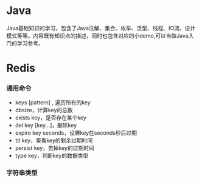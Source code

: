 # Java
Java基础知识的学习，包含了Java注解、集合、枚举、泛型、线程、IO流、设计模式等等。内容既有知识点的描述，同时也包含对应的小demo,可以当做Java入门的学习参考。

# Redis

### 通用命令
- keys [pattern] , 遍历所有的key
- dbsize，计算key的总数
- exists key，是否存在某个key
- del key [key...]，删除key
- expire key seconds，设置key在seconds秒后过期
- ttl key，查看key的剩余过期时间
- persist key，去掉key的过期时间
- type key，判断key的数据类型

### 字符串类型


